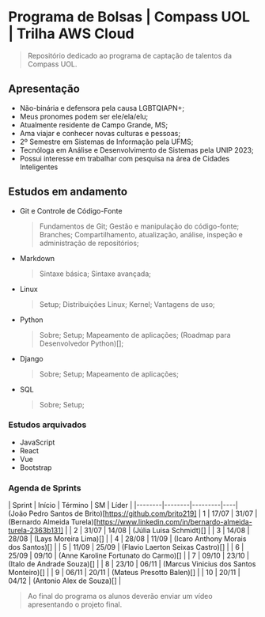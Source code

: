# Programa de Bolsas | Compass UOL | Trilha AWS Cloud

> Repositório dedicado ao programa de captação de talentos da Compass UOL.

## Apresentação

- Não-binária e defensora pela causa LGBTQIAPN+;
- Meus pronomes podem ser ele/ela/elu;
- Atualmente residente de Campo Grande, MS;
- Ama viajar e conhecer novas culturas e pessoas;
- 2º Semestre em Sistemas de Informação pela UFMS;
- Tecnóloga em Análise e Desenvolvimento de Sistemas pela UNIP 2023;
- Possui interesse em trabalhar com pesquisa na área de Cidades Inteligentes

## Estudos em andamento

- Git e Controle de Código-Fonte
    > Fundamentos de Git;
    > Gestão e manipulação do código-fonte;
    > Branches;
    > Compartilhamento, atualização, análise, inspeção e administração de repositórios; 
- Markdown
    > Sintaxe básica;
    > Sintaxe avançada;
- Linux
    > Setup;
    > Distribuições Linux;
    > Kernel;
    > Vantagens de uso;
- Python
    > Sobre;
    > Setup;
    > Mapeamento de aplicações;
    > (Roadmap para Desenvolvedor Python)[];
- Django
    > Sobre;
    > Setup;
    > Mapeamento de aplicações;
- SQL
    > Sobre;
    > Setup;

### Estudos arquivados

- JavaScript
- React
- Vue
- Bootstrap

### Agenda de Sprints

| Sprint | Início | Término | SM | Líder |
|--------|--------|---------|----| (João Pedro Santos de Brito)[https://github.com/brito219]
| 1 | 17/07 | 31/07 | (Bernardo Almeida Turela)[https://www.linkedin.com/in/bernardo-almeida-turela-2363b131] |
| 2 | 31/07 | 14/08 | (Júlia Luisa Schmidt)[] |
| 3 | 14/08 | 28/08 | (Lays Moreira Lima)[] |
| 4 | 28/08 | 11/09 | (Icaro Anthony Morais dos Santos)[] |
| 5 | 11/09 | 25/09 | (Flavio Laerton Seixas Castro)[] |
| 6 | 25/09 | 09/10 | (Anne Karoline Fortunato do Carmo)[] |
| 7 | 09/10 | 23/10 | (Italo de Andrade Souza)[] |
| 8 | 23/10 | 06/11 | (Marcus Vinicius dos Santos Monteiro)[] |
| 9 | 06/11 | 20/11 | (Mateus Presotto Balen)[] |
| 10 | 20/11 | 04/12 | (Antonio Alex de Souza)[] | 

> Ao final do programa os alunos deverão enviar um vídeo apresentando o projeto final.

